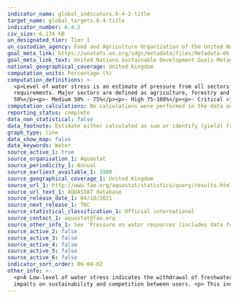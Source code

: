 ```yaml
---
indicator_name: global_indicators.6-4-2-title
target_name: global_targets.6-4-title
indicator_number: 6.4.2
csv_size: 6.134 kB
un_designated_tier: Tier I
un_custodian_agency: Food and Agriculture Organization of the United Nations (FAO)
goal_meta_link: https://unstats.un.org/sdgs/metadata/files/Metadata-06-04-02.pdf
goal_meta_link_text: United Nations Sustainable Development Goals Metadata (PDF 615 KB)
national_geographical_coverage: United Kingdom
computation_units: Percentage (%)
computation_definitions: >-
  <p>Level of water stress is an estimate of pressure from all sectors on the country’s renewable freshwater resources. Established as the ratio between total freshwater withdrawn by all major sectors and total renewable freshwater resources, after taking into account environmental flow
  requirements. Major sectors are defined as agriculture, forestry and fishing, manufacturing, electricity industry, and services. </p><p>Above 25% of water stress, four classes have been identified to signal different levels of stress severity;</p><p>- No stress <25%</p><p> - Low 25% -
  50%</p><p>- Medium 50% - 75%</p><p>- High 75-100%</p><p>- Critical >100%</p>
computation_calculations: No calculations were performed in the data acquisition of this indicator as appropriate data was readily available in the final format specified by this indicator.
reporting_status: complete
data_non_statistical: false
data_footnote: Estimate either calculated as sum or identify (yield) from official values or from an AQUASTAT estimation
graph_type: line
data_show_map: false
data_keywords: Water
source_active_1: true
source_organisation_1: Aquastat
source_periodicity_1: Annual
source_earliest_available_1: 1980
source_geographical_coverage_1: United Kingdom
source_url_1: http://www.fao.org/aquastat/statistics/query/results.html
source_url_text_1: AQUASTAT database
source_release_date_1: 04/10/2021
source_next_release_1: TBC
source_statistical_classification_1: Official international
source_contact_1: aquastat@fao.org
source_other_info_1: See 'Pressure on water resources (includes data for SDG 6.4)' and 'United Kingdom' for data table
source_active_2: false
source_active_3: false
source_active_4: false
source_active_5: false
source_active_6: false
indicator_sort_order: 06-04-02
other_info: >-
  <p>A Low-level of water stress indicates the withdrawal of freshwater by sector is marginal compared to available resources.<p>High-level water stress indicates the combined withdrawal by sectors reflects a substantial share of total freshwater  resources. Creating potential domino
  impacts on sustainability and competition between users. <p> This indicator is also known as water withdrawal intensity.<p> Data follows the UN specification for this indicator. This indicator has been identified in collaboration with topic experts.
---
```

